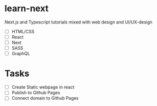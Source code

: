 # learn-next
Next.js and Typescript tutorials mixed with web design and UI/UX-design
- [ ] HTML/CSS
- [ ] React
- [ ] Next
- [ ] SASS
- [ ] GraphQL

# Tasks
- [ ] Create Static webpage in react
- [ ] Publish to Github Pages
- [ ] Connect domain to Github Pages
